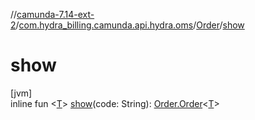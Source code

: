 //[camunda-7.14-ext-2](../../../index.md)/[com.hydra_billing.camunda.api.hydra.oms](../index.md)/[Order](index.md)/[show](show.md)

# show

[jvm]\
inline fun <[T](show.md)> [show](show.md)(code: String): [Order.Order](-order/index.md)<[T](show.md)>
